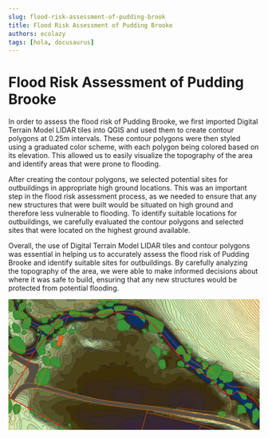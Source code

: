 ```yaml
---
slug: flood-risk-assessment-of-pudding-brook
title: Flood Risk Assessment of Pudding Brooke
authors: ecolazy
tags: [hola, docusaurus]
---
```


# Flood Risk Assessment of Pudding Brooke

In order to assess the flood risk of Pudding Brooke, we first imported Digital Terrain Model LIDAR tiles into QGIS and used them to create contour polygons at 0.25m intervals. These contour polygons were then styled using a graduated color scheme, with each polygon being colored based on its elevation. This allowed us to easily visualize the topography of the area and identify areas that were prone to flooding.

After creating the contour polygons, we selected potential sites for outbuildings in appropriate high ground locations. This was an important step in the flood risk assessment process, as we needed to ensure that any new structures that were built would be situated on high ground and therefore less vulnerable to flooding. To identify suitable locations for outbuildings, we carefully evaluated the contour polygons and selected sites that were located on the highest ground available.

Overall, the use of Digital Terrain Model LIDAR tiles and contour polygons was essential in helping us to accurately assess the flood risk of Pudding Brooke and identify suitable sites for outbuildings. By carefully analyzing the topography of the area, we were able to make informed decisions about where it was safe to build, ensuring that any new structures would be protected from potential flooding.

![Docusaurus Plushie](/img/pudding-brook.jpg)
